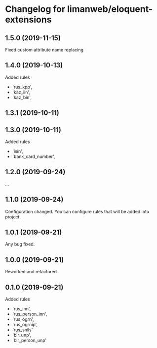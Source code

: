 # Changelog for limanweb/eloquent-extensions

## 1.5.0 (2019-11-15)

Fixed custom attribute name replacing

## 1.4.0 (2019-10-13)

Added rules
- 'rus_kpp',
- 'kaz_iin',
- 'kaz_bin',

## 1.3.1 (2019-10-11)

## 1.3.0 (2019-10-11)

Added rules
- 'isin',
- 'bank_card_number',

## 1.2.0 (2019-09-24)

...

## 1.1.0 (2019-09-24)

Configuration changed. 
You can configure rules that will be added into project.

## 1.0.1 (2019-09-21)

Any bug fixed.

## 1.0.0 (2019-09-21)

Reworked and refactored

## 0.1.0 (2019-09-21)

Added rules
- 'rus_inn',
- 'rus_person_inn',
- 'rus_ogrn',
- 'rus_ogrnip',
- 'rus_snils'
- 'blr_unp',
- 'blr_person_unp'


